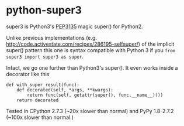 python-super3
=============

super3 is Python3's [PEP3135](http://www.python.org/dev/peps/pep-3135/) magic super() for Python2.

Unlike previous implementations (e.g. http://code.activestate.com/recipes/286195-selfsuper/)
of the implicit super() pattern this one is syntax compatible with Python 3 if
you ```from super3 import super3 as super```.

Infact, we go one further than Python3's super(). It even works inside a decorator like this

```
def with_super_result(func):
    def decorated(self, *args, **kwargs):
        return func(self, getattr(super(), func.__name__)())
    return decorated
```

Tested in CPython 2.7.3 (~20x slower than normal) and PyPy 1.8-2.7.2 (~100x
slower than normal.)
